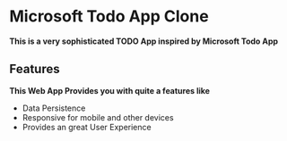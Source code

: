 # Microsoft Todo App Clone

**This is a very sophisticated TODO App inspired by Microsoft Todo App**

## Features
**This Web App Provides you with quite a features like**<br>

- Data Persistence
- Responsive for mobile and other devices
- Provides an great User Experience